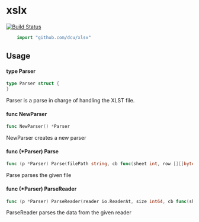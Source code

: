 # xslx

[![Build Status](https://travis-ci.com/dcu/xlsx.svg?branch=master)](https://travis-ci.org/dcu/xlsx)

```go
    import "github.com/dcu/xlsx"
```

## Usage

#### type Parser

```go
type Parser struct {
}
```

Parser is a parse in charge of handling the XLST file.

#### func  NewParser

```go
func NewParser() *Parser
```
NewParser creates a new parser

#### func (*Parser) Parse

```go
func (p *Parser) Parse(filePath string, cb func(sheet int, row [][]byte)) error
```
Parse parses the given file

#### func (*Parser) ParseReader

```go
func (p *Parser) ParseReader(reader io.ReaderAt, size int64, cb func(sheet int, row [][]byte)) error
```
ParseReader parses the data from the given reader
